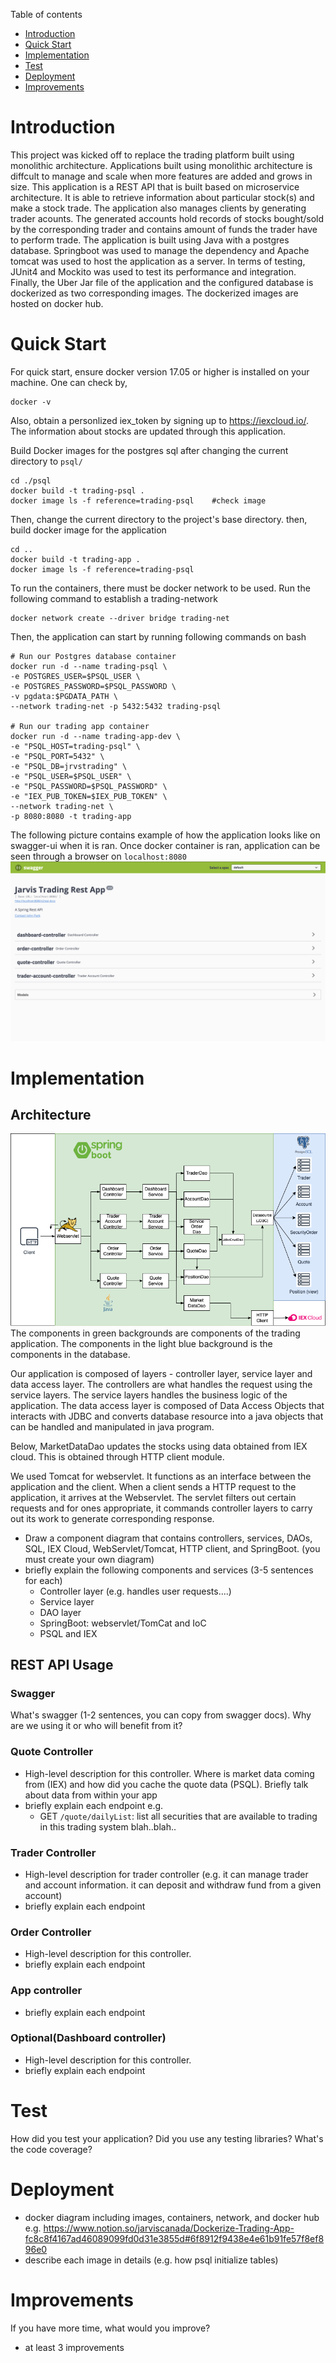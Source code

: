Table of contents
* [Introduction](#Introduction)
* [Quick Start](#Quick-Start)
* [Implementation](#Implemenation)
* [Test](#Test)
* [Deployment](#deployment)
* [Improvements](#improvements)

# Introduction  <a name="Introduction"></a>
This project was kicked off to replace the trading platform built using monolithic architecture. Applications built using monolithic architecture is diffcult to manage and scale when more features are added and grows in size. This application is a REST API that is built based on microservice architecture. It is able to retrieve information about particular stock(s) and make a stock trade. The application also manages clients by generating trader acounts. The generated accounts hold records of stocks bought/sold by the corresponding trader and contains amount of funds the trader have to perform trade. The application is built using Java with a postgres database. Springboot was used to manage the dependency and Apache tomcat was used to host the application as a server. In terms of testing, JUnit4 and Mockito was used to test its performance and integration. Finally, the Uber Jar file of the application and the configured database is dockerized as two corresponding images. The dockerized images are hosted on docker hub. 

# Quick Start 
For quick start, ensure docker version 17.05 or higher is installed on your machine. One can check by,
```
docker -v
``` 
Also, obtain a personlized iex_token by signing up to https://iexcloud.io/. The information about stocks are updated through this application. 

Build Docker images for the postgres sql after changing the current directory to `psql/`
```
cd ./psql  
docker build -t trading-psql .    
docker image ls -f reference=trading-psql    #check image 
```
Then, change the current directory to the project's base directory. then, build docker image for the application
```
cd ..
docker build -t trading-app .
docker image ls -f reference=trading-psql
```
To run the containers, there must be docker network to be used. Run the following command to establish a trading-network
```
docker network create --driver bridge trading-net
```
Then, the application can start by running following commands on bash
```
# Run our Postgres database container
docker run -d --name trading-psql \
-e POSTGRES_USER=$PSQL_USER \
-e POSTGRES_PASSWORD=$PSQL_PASSWORD \
-v pgdata:$PGDATA_PATH \
--network trading-net -p 5432:5432 trading-psql

# Run our trading app container
docker run -d --name trading-app-dev \
-e "PSQL_HOST=trading-psql" \
-e "PSQL_PORT=5432" \
-e "PSQL_DB=jrvstrading" \
-e "PSQL_USER=$PSQL_USER" \
-e "PSQL_PASSWORD=$PSQL_PASSWORD" \
-e "IEX_PUB_TOKEN=$IEX_PUB_TOKEN" \
--network trading-net \
-p 8080:8080 -t trading-app
```
The following picture contains example of how the application looks like on swagger-ui when it is ran. Once docker container is ran, application can be seen through a browser on `localhost:8080`
![Swagger-ui example](./assets/swagger_example.png)

# Implementation <a name="Implementation"></a>
## Architecture
![](./assets/component_diagram.png)
The components in green backgrounds are components of the trading application. The components in the light blue background is the components in the database.

Our application is composed of layers - controller layer, service layer and data access layer. The controllers are what handles the request using the service layers. The service layers handles the business logic of the application. The data access layer is composed of Data Access Objects that interacts with JDBC and converts database resource into a java objects that can be handled and manipulated in java program. 

Below, MarketDataDao updates the stocks using data obtained from IEX cloud. This is obtained through HTTP client module. 

 We used Tomcat for webservlet. It functions as an interface between the application and the client. When a client sends a HTTP request to the application, it arrives at the Webservlet. The servlet filters out certain requests and for ones appropriate, it commands controller layers to carry out its work to generate corresponding response.
 
- Draw a component diagram that contains controllers, services, DAOs, SQL, IEX Cloud, WebServlet/Tomcat, HTTP client, and SpringBoot. (you must create your own diagram)
- briefly explain the following components and services (3-5 sentences for each)
  - Controller layer (e.g. handles user requests....)
  - Service layer
  - DAO layer
  - SpringBoot: webservlet/TomCat and IoC
  - PSQL and IEX
## REST API Usage 
### Swagger
What's swagger (1-2 sentences, you can copy from swagger docs). Why are we using it or who will benefit from it?
### Quote Controller
- High-level description for this controller. Where is market data coming from (IEX) and how did you cache the quote data (PSQL). Briefly talk about data from within your app
- briefly explain each endpoint
  e.g.
  - GET `/quote/dailyList`: list all securities that are available to trading in this trading system blah..blah..
### Trader Controller
- High-level description for trader controller (e.g. it can manage trader and account information. it can deposit and withdraw fund from a given account)
- briefly explain each endpoint
### Order Controller
- High-level description for this controller.
- briefly explain each endpoint
### App controller
- briefly explain each endpoint
### Optional(Dashboard controller)
- High-level description for this controller.
- briefly explain each endpoint

# Test <a name="Test"></a>
How did you test your application? Did you use any testing libraries? What's the code coverage?

# Deployment <a name="Deployment"></a>
- docker diagram including images, containers, network, and docker hub
e.g. https://www.notion.so/jarviscanada/Dockerize-Trading-App-fc8c8f4167ad46089099fd0d31e3855d#6f8912f9438e4e61b91fe57f8ef896e0
- describe each image in details (e.g. how psql initialize tables)

# Improvements <a name="Improvements"></a>
If you have more time, what would you improve?
- at least 3 improvements
